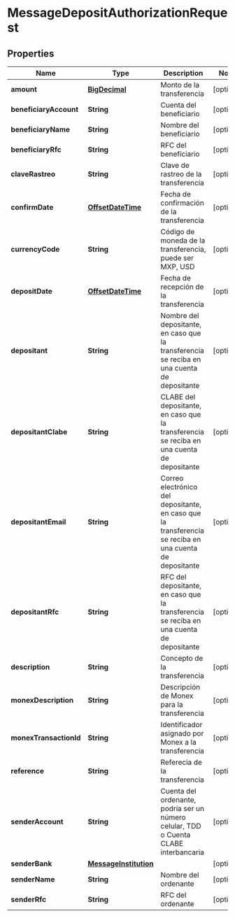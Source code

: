 # MessageDepositAuthorizationRequest

## Properties
Name | Type | Description | Notes
------------ | ------------- | ------------- | -------------
**amount** | [**BigDecimal**](BigDecimal.md) | Monto de la transferencia |  [optional]
**beneficiaryAccount** | **String** | Cuenta del beneficiario |  [optional]
**beneficiaryName** | **String** | Nombre del beneficiario |  [optional]
**beneficiaryRfc** | **String** | RFC del beneficiario |  [optional]
**claveRastreo** | **String** | Clave de rastreo de la transferencia |  [optional]
**confirmDate** | [**OffsetDateTime**](OffsetDateTime.md) | Fecha de confirmación de la transferencia |  [optional]
**currencyCode** | **String** | Código de moneda de la transferencia, puede ser MXP, USD |  [optional]
**depositDate** | [**OffsetDateTime**](OffsetDateTime.md) | Fecha de recepción de la transferencia |  [optional]
**depositant** | **String** | Nombre del depositante, en caso que la transferencia se reciba en una cuenta de depositante |  [optional]
**depositantClabe** | **String** | CLABE del depositante, en caso que la transferencia se reciba en una cuenta de depositante |  [optional]
**depositantEmail** | **String** | Correo electrónico del depositante, en caso que la transferencia se reciba en una cuenta de depositante |  [optional]
**depositantRfc** | **String** | RFC del depositante, en caso que la transferencia se reciba en una cuenta de depositante |  [optional]
**description** | **String** | Concepto de la transferencia |  [optional]
**monexDescription** | **String** | Descripción de Monex para la transferencia |  [optional]
**monexTransactionId** | **String** | Identificador asignado por Monex a la transferencia |  [optional]
**reference** | **String** | Referecia de la transferencia |  [optional]
**senderAccount** | **String** | Cuenta del ordenante, podría ser un número celular, TDD o Cuenta CLABE interbancaria |  [optional]
**senderBank** | [**MessageInstitution**](MessageInstitution.md) |  |  [optional]
**senderName** | **String** | Nombre del ordenante |  [optional]
**senderRfc** | **String** | RFC del ordenante |  [optional]
